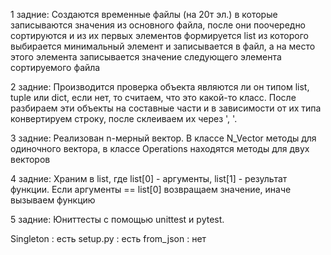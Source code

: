 1 задние: Создаются временные файлы (на 20т эл.) в которые записываются значения из основного файла, после они поочередно сортируются и из их первых элементов формируется list из которого выбирается минимальный элемент и записывается в файл, а на место этого элемента записывается значение следующего элемента сортируемого файла

2 задние: Производится проверка объекта являются ли он типом list, tuple или dict, если нет, то считаем, что это какой-то класс. После разбираем эти объекты на составные части и в зависимости от их типа конвертируем строку, после склеиваем их через ', '.

3 задние: Реализован n-мерный вектор. В классе N_Vector методы для одиночного вектора, в классе Operations находятся методы для двух векторов

4 задние: Храним в list, где list[0] - аргументы, list[1] - результат функции. Если аргументы == list[0] возвращаем значение, иначе вызываем функцию

5 задние: Юниттесты с помощью unittest и pytest.

Singleton : есть
setup.py : есть
from_json : нет
